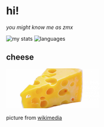 # hi!
*you might know me as zmx*

![my stats](https://github-readme-stats.vercel.app/api?username=kyurime&theme=omni&show_icons=true&disable_animations=true&custom_title=my%20stats%20%3A%29&hide_border=true)
![languages](https://github-readme-stats.vercel.app/api/top-langs/?username=kyurime&theme=omni&custom_title=languages&hide_border=true&layout=compact&hide=Objective-C%2B%2B,Objective-C,Makefile,CMake)


## cheese

<img src="https://github.com/kyurime/kyurime/blob/master/cheese.jpg?raw=true" width=50%>

picture from [wikimedia](https://commons.wikimedia.org/wiki/File:Cheese_maker1212.jpg)

<!--
**zmxhawrhbg/zmxhawrhbg** is a ✨ _special_ ✨ repository because its `README.md` (this file) appears on your GitHub profile.

Here are some ideas to get you started:

- 🔭 I’m currently working on ...
- 🌱 I’m currently learning ...
- 👯 I’m looking to collaborate on ...
- 🤔 I’m looking for help with ...
- 💬 Ask me about ...
- 📫 How to reach me: ...
- 😄 Pronouns: ...
- ⚡ Fun fact: ...
-->
